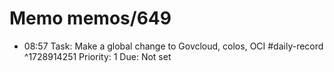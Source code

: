 # Memo memos/649
- 08:57 Task: Make a global change to Govcloud, colos, OCI #daily-record ^1728914251
Priority: 1
Due: Not set